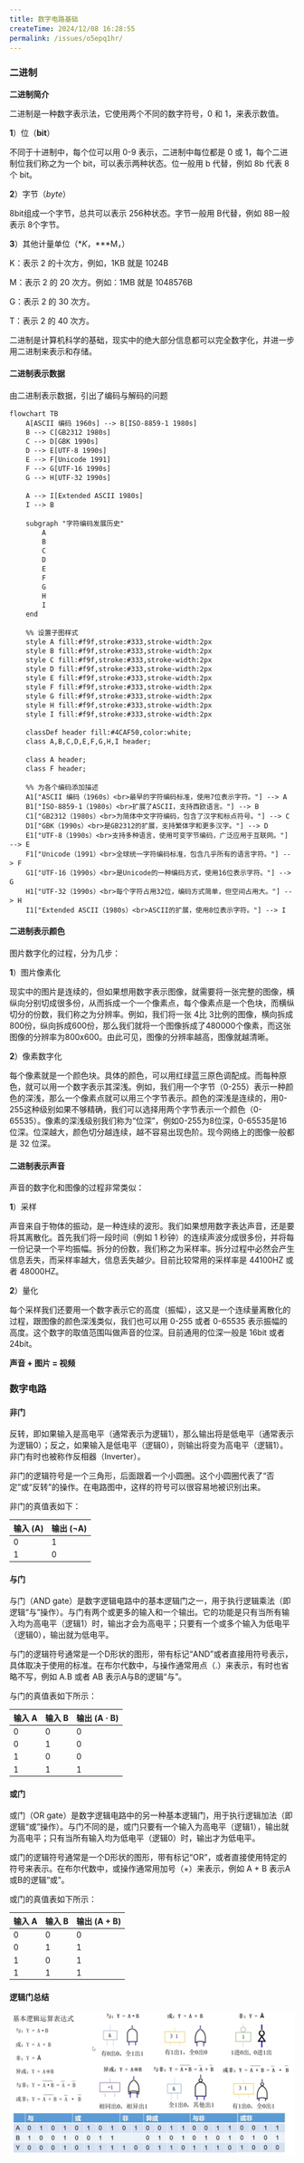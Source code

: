 ```yaml
---
title: 数字电路基础
createTime: 2024/12/08 16:28:55
permalink: /issues/o5epq1hr/
---
```


### 二进制

**二进制简介**

二进制是一种数字表示法，它使用两个不同的数字符号，0 和 1，来表示数值。

**1**）位（**bit**）

不同于十进制中，每个位可以用 0-9 表示，二进制中每位都是 0 或 1，每个二进制位我们称之为一个 bit，可以表示两种状态。位一般用 b 代替，例如 8b 代表 8 个 bit。

**2**）字节（*byte*）

8bit组成一个字节，总共可以表示 256种状态。字节一般用 B代替，例如 8B一般表示 8个字节。

**3**）其他计量单位（**K*，***M，）

K：表示 2 的十次方，例如，1KB 就是 1024B

M：表示 2 的 20 次方。例如：1MB 就是 1048576B

G：表示 2 的 30 次方。

T：表示 2 的 40 次方。

二进制是计算机科学的基础，现实中的绝大部分信息都可以完全数字化，并进一步用二进制来表示和存储。



#### 二进制表示数据

由二进制表示数据，引出了编码与解码的问题

```mermaid
flowchart TB
    A[ASCII 编码 1960s] --> B[ISO-8859-1 1980s]
    B --> C[GB2312 1980s] 
    C --> D[GBK 1990s] 
    D --> E[UTF-8 1990s] 
    E --> F[Unicode 1991]
    F --> G[UTF-16 1990s]
    G --> H[UTF-32 1990s]

    A --> I[Extended ASCII 1980s]
    I --> B

    subgraph "字符编码发展历史"
        A
        B
        C
        D
        E
        F
        G
        H
        I
    end

    %% 设置子图样式
    style A fill:#f9f,stroke:#333,stroke-width:2px
    style B fill:#f9f,stroke:#333,stroke-width:2px
    style C fill:#f9f,stroke:#333,stroke-width:2px
    style D fill:#f9f,stroke:#333,stroke-width:2px
    style E fill:#f9f,stroke:#333,stroke-width:2px
    style F fill:#f9f,stroke:#333,stroke-width:2px
    style G fill:#f9f,stroke:#333,stroke-width:2px
    style H fill:#f9f,stroke:#333,stroke-width:2px
    style I fill:#f9f,stroke:#333,stroke-width:2px

    classDef header fill:#4CAF50,color:white;
    class A,B,C,D,E,F,G,H,I header;
    
    class A header;
    class F header;

    %% 为各个编码添加描述
    A1["ASCII 编码（1960s）<br>最早的字符编码标准，使用7位表示字符。"] --> A
    B1["ISO-8859-1（1980s）<br>扩展了ASCII，支持西欧语言。"] --> B
    C1["GB2312（1980s）<br>为简体中文字符编码，包含了汉字和标点符号。"] --> C
    D1["GBK（1990s）<br>是GB2312的扩展，支持繁体字和更多汉字。"] --> D
    E1["UTF-8（1990s）<br>支持多种语言，使用可变字节编码，广泛应用于互联网。"] --> E
    F1["Unicode（1991）<br>全球统一字符编码标准，包含几乎所有的语言字符。"] --> F
    G1["UTF-16（1990s）<br>是Unicode的一种编码方式，使用16位表示字符。"] --> G
    H1["UTF-32（1990s）<br>每个字符占用32位，编码方式简单，但空间占用大。"] --> H
    I1["Extended ASCII（1980s）<br>ASCII的扩展，使用8位表示字符。"] --> I

```



#### 二进制表示颜色



图片数字化的过程，分为几步：

**1**）图片像素化

现实中的图片是连续的，但如果想用数字表示图像，就需要将一张完整的图像，横纵向分别切成很多份，从而拆成一个一个像素点，每个像素点是一个色块，而横纵切分的份数，我们称之为分辨率。例如，我们将一张 4比 3比例的图像，横向拆成 800份，纵向拆成600份，那么我们就将一个图像拆成了480000个像素，而这张图像的分辨率为800x600。由此可见，图像的分辨率越高，图像就越清晰。

**2**）像素数字化

每个像素就是一个颜色块。具体的颜色，可以用红绿蓝三原色调配成。而每种原色，就可以用一个数字表示其深浅。例如，我们用一个字节（0-255）表示一种颜色的深浅，那么一个像素点就可以用三个字节表示。颜色的深浅是连续的，用0-255这种级别如果不够精确，我们可以选择用两个字节表示一个颜色（0-65535）。像素的深浅级别我们称为“位深”，例如0-255为8位深，0-65535是16位深。位深越大，颜色切分越连续，越不容易出现色阶。现今网络上的图像一般都是 32 位深。





#### 二进制表示声音

声音的数字化和图像的过程非常类似：

**1**）采样

声音来自于物体的振动，是一种连续的波形。我们如果想用数字表达声音，还是要将其离散化。首先我们将一段时间（例如 1 秒钟）的连续声波分成很多份，并将每一份记录一个平均振幅。拆分的份数，我们称之为采样率。拆分过程中必然会产生信息丢失，而采样率越大，信息丢失越少。目前比较常用的采样率是 44100HZ 或者 48000HZ。

**2**）量化

每个采样我们还要用一个数字表示它的高度（振幅），这又是一个连续量离散化的过程，跟图像的颜色深浅类似，我们也可以用 0-255 或者 0-65535 表示振幅的高度。这个数字的取值范围叫做声音的位深。目前通用的位深一般是 16bit 或者 24bit。



**声音 + 图片 = 视频**





### 数字电路



#### 非门

反转，即如果输入是高电平（通常表示为逻辑1），那么输出将是低电平（通常表示为逻辑0）；反之，如果输入是低电平（逻辑0），则输出将变为高电平（逻辑1）。非门有时也被称作反相器（Inverter）。

非门的逻辑符号是一个三角形，后面跟着一个小圆圈。这个小圆圈代表了“否定”或“反转”的操作。在电路图中，这样的符号可以很容易地被识别出来。

非门的真值表如下：

| 输入 (A) | 输出 (¬A) |
| -------- | --------- |
| 0        | 1         |
| 1        | 0         |



#### 与门

与门（AND gate）是数字逻辑电路中的基本逻辑门之一，用于执行逻辑乘法（即逻辑“与”操作）。与门有两个或更多的输入和一个输出。它的功能是只有当所有输入均为高电平（逻辑1）时，输出才会为高电平；只要有一个或多个输入为低电平（逻辑0），输出就为低电平。

与门的逻辑符号通常是一个D形状的图形，带有标记“AND”或者直接用符号表示，具体取决于使用的标准。在布尔代数中，与操作通常用点（.）来表示，有时也省略不写，例如 A.B 或者 AB 表示A与B的逻辑“与”。

与门的真值表如下所示：

| 输入 A | 输入 B | 输出 (A · B) |
| ------ | ------ | ------------ |
| 0      | 0      | 0            |
| 0      | 1      | 0            |
| 1      | 0      | 0            |
| 1      | 1      | 1            |



#### 或门

或门（OR gate）是数字逻辑电路中的另一种基本逻辑门，用于执行逻辑加法（即逻辑“或”操作）。与门不同的是，或门只要有一个输入为高电平（逻辑1），输出就为高电平；只有当所有输入均为低电平（逻辑0）时，输出才为低电平。

或门的逻辑符号通常是一个D形状的图形，带有标记“OR”，或者直接使用特定的符号来表示。在布尔代数中，或操作通常用加号（+）来表示，例如 A + B 表示A或B的逻辑“或”。

或门的真值表如下所示：

| 输入 A | 输入 B | 输出 (A + B) |
| ------ | ------ | ------------ |
| 0      | 0      | 0            |
| 0      | 1      | 1            |
| 1      | 0      | 1            |
| 1      | 1      | 1            |



#### 逻辑门总结

![图片](/images/digital/image-20241208162625600.png)

